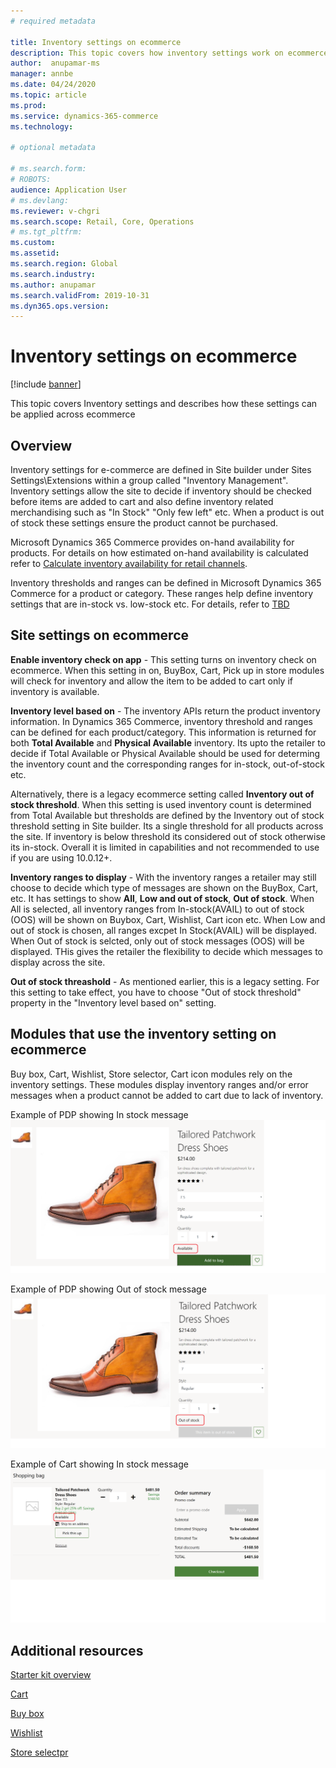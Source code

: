 ```yaml
---
# required metadata

title: Inventory settings on ecommerce
description: This topic covers how inventory settings work on ecommerce
author:  anupamar-ms
manager: annbe
ms.date: 04/24/2020
ms.topic: article
ms.prod: 
ms.service: dynamics-365-commerce
ms.technology: 

# optional metadata

# ms.search.form: 
# ROBOTS: 
audience: Application User
# ms.devlang: 
ms.reviewer: v-chgri
ms.search.scope: Retail, Core, Operations
# ms.tgt_pltfrm: 
ms.custom: 
ms.assetid: 
ms.search.region: Global
ms.search.industry: 
ms.author: anupamar
ms.search.validFrom: 2019-10-31
ms.dyn365.ops.version: 
---
```


# Inventory settings on ecommerce


[!include [banner](includes/banner.md)]

This topic covers Inventory settings and describes how these settings can be applied across ecommerce

## Overview
Inventory settings for e-commerce are defined in Site builder under Sites Settings\Extensions within a  group called "Inventory Management". Inventory settings allow the site to decide if inventory should be checked before items are added to cart and also define inventory related merchandising such as "In Stock" "Only few left" etc. When a product is out of stock these settings ensure the product cannot be purchased.

Microsoft Dynamics 365 Commerce provides on-hand availability for products. For details on how estimated on-hand availability is calculated refer to [Calculate inventory availability for retail channels](calculated-inventory-retail-channels.md).

Inventory thresholds and ranges can be defined in Microsoft Dynamics 365 Commerce for a product or category. These ranges help define inventory settings that are in-stock vs. low-stock etc. For details, refer to [TBD](tbd)

## Site settings on ecommerce 

**Enable inventory check on app** - This setting turns on inventory check on ecommerce. When this setting in on, BuyBox, Cart, Pick up in store modules will check for inventory and allow the item to be added to cart only if inventory is available.

**Inventory level based on** -   The inventory APIs return the product inventory information. In Dynamics 365 Commerce, inventory threshold and ranges can be defined for each product/category. This information is returned for both **Total Available** and **Physical Available** inventory. Its upto the retailer to decide if Total Available or Physical Available should be used for determing the inventory count and the corresponding ranges for in-stock, out-of-stock etc. 

Alternatively, there is a legacy ecommerce setting called **Inventory out of stock threshold**. When this setting is used inventory count is determined from Total Available but thresholds are defined by the Inventory out of stock threshold setting in Site builder.  Its a single threshold for all products across the site. If inventory is below threshold its considered out of stock otherwise its in-stock. Overall it is limited in capabilities and not recommended to use if you are using 10.0.12+.

**Inventory ranges to display** - With the inventory ranges a retailer may still choose to decide which type of messages are shown on the BuyBox, Cart, etc. It has settings to show **All**, **Low and out of stock**, **Out of stock**. When All is selected, all inventory ranges from In-stock(AVAIL) to out of stock (OOS) will be shown on Buybox, Cart, Wishlist, Cart icon etc. When Low and out of stock is chosen, all ranges excpet In Stock(AVAIL) will be displayed. When Out of stock is selcted, only out of stock messages (OOS) will be displayed. THis gives the retailer the flexibility to decide which messages to display across the site.

**Out of stock threashold**  - As mentioned earlier, this is a legacy setting. For this setting to take effect, you have to choose "Out of stock threshold" property in the "Inventory level based on" setting.

## Modules that use the inventory setting on ecommerce
Buy box, Cart, Wishlist, Store selector, Cart icon modules rely on the inventory settings. These modules display inventory ranges and/or error messages when a product cannot be added to cart due to lack of inventory. 

Example of PDP showing In stock message
![Example of a PDP module with in stock](./media/pdp-InStock.PNG)

Example of PDP showing Out of stock message
![Example of a PDP module with out stock](./media/pdp-outofstock.PNG)

Example of Cart showing In stock message
![Example of a Cart module with in stock](./media/cart-instock.PNG)

## Additional resources

[Starter kit overview](starter-kit-overview.md)

[Cart](add-cart-module.md)

[Buy box](add-buy-box.md)

[Wishlist](account-management.md)

[Store selectpr](add-store-selector.md)
